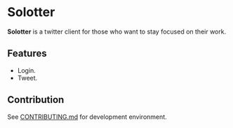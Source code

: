 # Solotter

**Solotter** is a twitter client for those who want to stay focused on their work.

## Features

- Login.
- Tweet.

## Contribution

See [CONTRIBUTING.md](CONTRIBUTING.md) for development environment.
